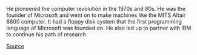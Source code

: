 He pioneered the computer revolution in the 1970s and 80s. He was the founder of Microsoft and went on to make machines like the MITS Altair 8800 computer. It had a floppy disk system that the first programming language of Microsoft was founded on. He also led up to partner with IBM to continue his path of research. 

[Source](https://en.wikipedia.org/wiki/Bill_Gates)